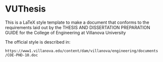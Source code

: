 # VUThesis

This is a LaTeX style template to make a document that conforms to the requirements laid out by the 
THESIS AND DISSERTATION PREPARATION GUIDE
for the
College of Engineering
at
Villanova University

The official style is described in:

`https://www1.villanova.edu/content/dam/villanova/engineering/documents/COE-PHD-10.doc`
